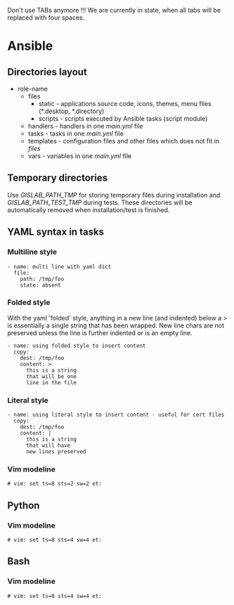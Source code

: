 Don't use TABs anymore !!! We are currently in state, when all tabs will be replaced with four spaces.

# Ansible
## Directories layout
* role-name
  * files
    * static  - applications source code, icons, themes, menu files (*.desktop, *.directory)
    * scripts - scripts executed by Ansible tasks (script module)
  * handlers  - handlers in one _main.yml_ file
  * tasks     - tasks in one _main.yml_ file
  * templates - configuration files and other files which does not fit in _files_
  * vars      - variables in one _main.yml_ file

## Temporary directories
Use _GISLAB_PATH_TMP_ for storing temporary files during installation and _GISLAB_PATH_TEST_TMP_ during tests. These directories will be automatically removed when installation/test is finished.

## YAML syntax in tasks
### Multiline style
```
- name: multi line with yaml dict
  file:
    path: /tmp/foo
    state: absent
```

### Folded style
With the yaml 'folded' style, anything in a new line (and indented) below a > is essentially a single string that has been wrapped. New line chars are not preserved unless the line is further indented or is an empty line.
```
- name: using folded style to insert content
  copy:
    dest: /tmp/foo
    content: >
      this is a string
      that will be one
      line in the file
```

### Literal style
```
- name: using literal style to insert content - useful for cert files
  copy:
    dest: /tmp/foo
    content: |
      this is a string
      that will have
      new lines preserved
```

### Vim modeline
```
# vim: set ts=8 sts=2 sw=2 et:
```

## Python
### Vim modeline
```
# vim: set ts=8 sts=4 sw=4 et:
```

## Bash
### Vim modeline
```
# vim: set ts=8 sts=4 sw=4 et:
```